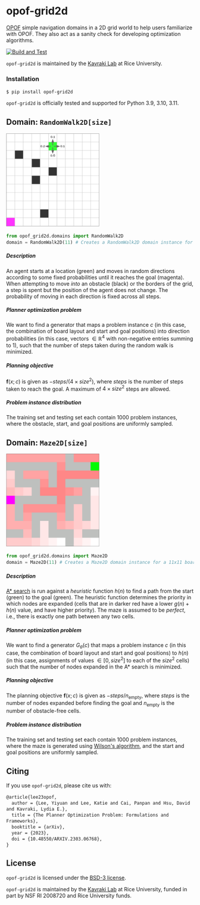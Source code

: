 # opof-grid2d

[OPOF](https://github.com/opoframework/opof) simple navigation domains in a 2D grid world to help users familiarize with OPOF. They also act as a sanity check for developing optimization algorithms.

[![Build and Test](https://github.com/opoframework/opof-grid2d/actions/workflows/build_and_test.yml/badge.svg)](https://github.com/opoframework/opof-grid2d/actions/workflows/build_and_test.yml)

`opof-grid2d` is maintained by the [Kavraki Lab](https://www.kavrakilab.org/) at Rice University.

### Installation
```console
$ pip install opof-grid2d
```

`opof-grid2d` is officially tested and supported for Python 3.9, 3.10, 3.11.

## Domain: `RandomWalk2D[size]`
<p align="left">
    <img src="https://github.com/opoframework/opof-grid2d/blob/master/docs/_static/img/random_walk2d.svg?raw=true" width="250px"/>
</p>

```python
from opof_grid2d.domains import RandomWalk2D
domain = RandomWalk2D(11) # Creates a RandomWalk2D domain instance for a 11x11 board.
```

##### Description
An agent starts at a location (green) and moves in random directions according to some fixed probabilities until it reaches the goal (magenta). 
When attempting to move _into_ an obstacle (black) or the borders of the grid, a step is spent but the position of the agent does not change. 
The probability of moving in each direction is fixed across all steps. 

##### Planner optimization problem
We want to find a generator that maps a problem instance $c$ (in this case, the combination of board layout and start and goal positions) into direction probabilities (in this case, vectors $\in \mathbb{R}^4$ with non-negative entries summing to $1$), such that the number of steps taken during the random 
walk is minimized.

##### Planning objective
$\boldsymbol{f}(x; c)$ is given as $- steps / (4 \times size^2)$, where $steps$ is the number of steps taken to reach the goal. A maximum of $4 \times size^2$ steps are allowed.

##### Problem instance distribution
The training set and testing set each contain $1000$ problem instances, where the obstacle, start, and goal positions 
are uniformly sampled. 

## Domain: `Maze2D[size]`
<p align="left">
    <img src="https://github.com/opoframework/opof-grid2d/blob/master/docs/_static/img/maze2d.svg?raw=true" width="250px"/>
</p>

```python
from opof_grid2d.domains import Maze2D
domain = Maze2D(11) # Creates a Maze2D domain instance for a 11x11 board.
```

##### Description
[A* search](https://en.wikipedia.org/wiki/A*_search_algorithm) is run against a _heuristic_ function $h(n)$ to find a path from the start (green) to the goal (green). The heuristic function determines the priority in which nodes are expanded (cells that are in darker red have a lower $g(n) + h(n)$ value, and have higher priority). The maze is assumed to be _perfect_, i.e., there is exactly one path between any two cells. 

##### Planner optimization problem
We want to find a generator $G_\theta(c)$ that maps a problem instance $c$ (in this case, the combination of board layout and start and goal positions) to $h(n)$ (in this case, assignments of values $\in [0, size^2]$ to each of the $size^2$ cells) such that the number of nodes expanded in the A* search is minimized. 

##### Planning objective
The planning objective $\boldsymbol{f}(x; c)$ is given as $- steps / n_{\mathrm{empty}}$, where $steps$ is the number of nodes expanded before finding the goal and $n_{\mathrm{empty}}$ is the number of obstacle-free cells. 

##### Problem instance distribution
The training set and testing set each contain $1000$ problem instances, where the maze is generated using [Wilson's algorithm](https://dl.acm.org/doi/10.1145/237814.237880), and the start and goal positions are uniformly sampled.


## Citing
If you use `opof-grid2d`, please cite us with:

```
@article{lee23opof,
  author = {Lee, Yiyuan and Lee, Katie and Cai, Panpan and Hsu, David and Kavraki, Lydia E.},
  title = {The Planner Optimization Problem: Formulations and Frameworks},
  booktitle = {arXiv},
  year = {2023},
  doi = {10.48550/ARXIV.2303.06768},
}
```

## License

`opof-grid2d` is licensed under the [BSD-3 license](https://github.com/opoframework/opof-grid2d/blob/master/LICENSE.md).

`opof-grid2d` is maintained by the [Kavraki Lab](https://www.kavrakilab.org/) at Rice University, funded in part by NSF RI 2008720 and Rice University funds.
